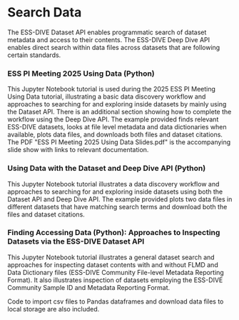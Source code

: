 # Search Data
The ESS-DIVE Dataset API enables programmatic search of dataset metadata and access to their contents. The ESS-DIVE Deep Dive API enables direct search within data files across datasets that are following certain standards.

### ESS PI Meeting 2025 Using Data (Python)
This Jupyter Notebook tutorial is used during the 2025 ESS PI Meeting Using Data tutorial, illustrating a basic data discovery workflow and approaches to searching for and exploring inside datasets by mainly using the Dataset API. There is an additional section showing how to complete the workflow using the Deep Dive API. The example provided finds relevant ESS-DIVE datasets, looks at file level metadata and data dictionaries when available, plots data files, and downloads both files and dataset citations. The PDF "ESS PI Meeting 2025 Using Data Slides.pdf" is the accompanying slide show with links to relevant documentation. 

### Using Data with the Dataset and Deep Dive API (Python)
This Jupyter Notebook tutorial illustrates a data discovery workflow and approaches to searching for and exploring inside datasets using both the Dataset API and Deep Dive API. The example provided plots two data files in different datasets that have matching search terms and download both the files and dataset citations.

### Finding Accessing Data (Python): Approaches to Inspecting Datasets via the ESS-DIVE Dataset API
This Jupyter Notebook tutorial illustrates a general dataset search and approaches for inspecting dataset contents with and without FLMD and Data Dictionary files (ESS-DIVE Community File-level Metadata Reporting Format). It also illustrates inspection of datasets employing the ESS-DIVE Community Sample ID and Metadata Reporting Format.

Code to import csv files to Pandas dataframes and download data files to local storage are also included.
